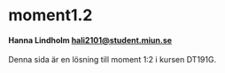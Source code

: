 # moment1.2

#### Hanna Lindholm hali2101@student.miun.se

Denna sida är en lösning till moment 1:2 i kursen DT191G.
